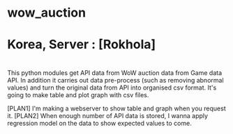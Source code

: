 # wow_auction
# Korea, Server : [Rokhola]
# 
This python modules get API data from WoW auction data from Game data API.
In addition it carries out data pre-process (such as removing abnormal values)
and turn the original data from API into organised csv format.
It's going to make table and plot graph with csv files.

[PLAN1] I'm making a webserver to show table and graph when you request it.
[PLAN2] When enough number of API data is stored, I wanna apply regression model on the data to show expected values to come.

